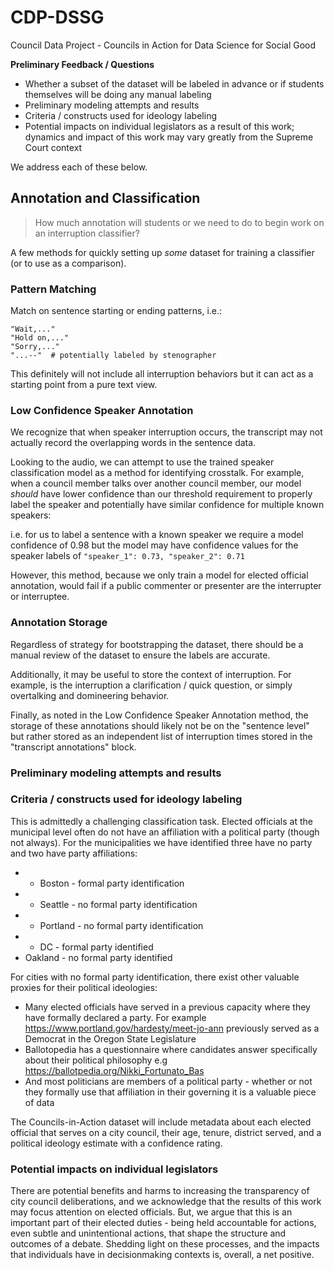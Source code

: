 # CDP-DSSG

Council Data Project - Councils in Action for Data Science for Social Good

**Preliminary Feedback / Questions**

- Whether a subset of the dataset will be labeled in advance or if students themselves will be doing any manual labeling
- Preliminary modeling attempts and results
- Criteria / constructs used for ideology labeling
- Potential impacts on individual legislators as a result of this work; dynamics and impact of this work may vary greatly from the Supreme Court context

We address each of these below. 

## Annotation and Classification

> How much annotation will students or we need to do to begin work on an
> interruption classifier?

A few methods for quickly setting up _some_ dataset for training a classifier
(or to use as a comparison).

### Pattern Matching

Match on sentence starting or ending patterns, i.e.:

```
"Wait,..."
"Hold on,..."
"Sorry,..."
"...--"  # potentially labeled by stenographer
```

This definitely will not include all interruption behaviors but it can
act as a starting point from a pure text view.

### Low Confidence Speaker Annotation

We recognize that when speaker interruption occurs, the transcript may not
actually record the overlapping words in the sentence data.

Looking to the audio, we can attempt to use the trained speaker classification
model as a method for identifying crosstalk. For example, when a
council member talks over another council member, our model _should_ have
lower confidence than our threshold requirement to properly label the
speaker and potentially have similar confidence for multiple known speakers:

i.e. for us to label a sentence with a known speaker we require a model
confidence of 0.98 but the model may have confidence values for the
speaker labels of `"speaker_1": 0.73, "speaker_2": 0.71`

However, this method, because we only train a model for elected official
annotation, would fail if a public commenter or presenter are the interrupter
or interruptee.

### Annotation Storage

Regardless of strategy for bootstrapping the dataset, there should be a
manual review of the dataset to ensure the labels are accurate.

Additionally, it may be useful to store the context of interruption.
For example, is the interruption a clarification / quick question, or simply
overtalking and domineering behavior.

Finally, as noted in the Low Confidence Speaker Annotation method, the storage
of these annotations should likely not be on the "sentence level" but rather
stored as an independent list of interruption times stored in the "transcript
annotations" block.


### Preliminary modeling attempts and results 


### Criteria / constructs used for ideology labeling
This is admittedly a challenging classification task. Elected officials at the municipal level often do not have an affiliation with a political party (though not always). For the municipalities we have identified three have no party and two have party affiliations: 
- - Boston - formal party identification 
- - Seattle - no formal party identification 
- - Portland - no formal party identification 
- - DC - formal party identified
- Oakland - no formal party identified

For cities with no formal party identification, there exist other valuable proxies for their political ideologies: 
- Many elected officials have served in a previous capacity where they have formally declared a party. For example https://www.portland.gov/hardesty/meet-jo-ann previously served as a Democrat in the Oregon State Legislature 
- Ballotopedia has a questionnaire where candidates answer specifically about their political philosophy e.g https://ballotpedia.org/Nikki_Fortunato_Bas 
- And most politicians are members of a political party - whether or not they formally use that affiliation in their governing it is a valuable piece of data

The Councils-in-Action dataset will include metadata about each elected official that serves on a city council, their age, tenure, district served, and a political ideology estimate with a confidence rating. 

### Potential impacts on individual legislators
There are potential benefits and harms to increasing the transparency of city council deliberations, and we acknowledge that the results of this work may focus attention on elected officials. But, we argue that this is an important part of their elected duties - being held accountable for actions, even subtle and unintentional actions, that shape the structure and outcomes of a debate. Shedding light on these processes, and the impacts that individuals have in decisionmaking contexts is, overall, a net positive. 

